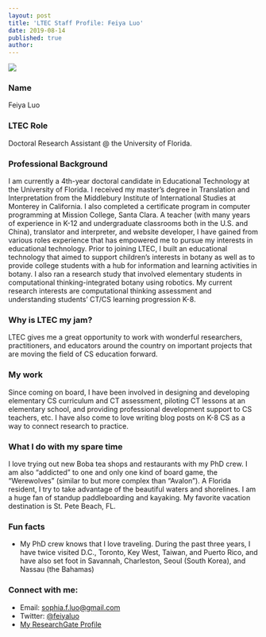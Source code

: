 ```yaml
---
layout: post
title: 'LTEC Staff Profile: Feiya Luo'
date: 2019-08-14
published: true
author:
---
```


<img src="{{ site.images }}blog/2019-08-14-staff-profile-feiya-luo-headshot.jpg" class="post-main-image-right"> 

### Name ###

Feiya Luo

### LTEC Role ###

Doctoral Research Assistant @ the University of Florida.

### Professional Background ###

I am currently a 4th-year doctoral candidate in Educational Technology at the University of Florida. I received my master’s degree in Translation and Interpretation from the Middlebury Institute of International Studies at Monterey in California. I also completed a certificate program in computer programming at Mission College, Santa Clara. A teacher (with many years of experience in K-12 and undergraduate classrooms both in the U.S. and China), translator and interpreter, and website developer, I have gained from various roles experience that has empowered me to pursue my interests in educational technology. Prior to joining LTEC, I built an educational technology that aimed to support children’s interests in botany as well as to provide college students with a hub for information and learning activities in botany. I also ran a research study that involved elementary students in computational thinking-integrated botany using robotics. My current research interests are computational thinking assessment and understanding students’ CT/CS learning progression K-8.

<!--excerpt-->

### Why is LTEC my jam? ###

LTEC gives me a great opportunity to work with wonderful researchers, practitioners, and educators around the country on important projects that are moving the field of CS education forward.

### My work ###

Since coming on board, I have been involved in designing and developing elementary CS curriculum and CT assessment, piloting CT lessons at an elementary school, and providing professional development support to CS teachers, etc. I have also come to love writing blog posts on K-8 CS as a way to connect research to practice.

### What I do with my spare time ###

I love trying out new Boba tea shops and restaurants with my PhD crew. I am also “addicted” to one and only one kind of board game, the “Werewolves” (similar to but more complex than “Avalon”). A Florida resident, I try to take advantage of the beautiful waters and shorelines. I am a huge fan of standup paddleboarding and kayaking. My favorite vacation destination is St. Pete Beach, FL.

### Fun facts ###

* My PhD crew knows that I love traveling. During the past three years, I have twice visited D.C., Toronto, Key West, Taiwan, and Puerto Rico, and have also set foot in Savannah, Charleston, Seoul (South Korea), and Nassau (the Bahamas)

### Connect with me: ###

* Email: [sophia.f.luo@gmail.com](mailto:sophia.f.luo@gmail.com)
* Twitter: [@feiyaluo](https://twitter.com/feiyaluo)
* [My ResearchGate Profile](https://www.researchgate.net/profile/Feiya_Luo)
